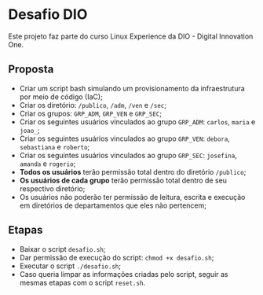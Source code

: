 # Desafio DIO
Este projeto faz parte do curso Linux Experience da DIO - Digital Innovation One.

## Proposta
- Criar um script bash simulando um provisionamento da infraestrutura por meio de código (IaC);
- Criar os diretório: `/publico`, `/adm`, `/ven` e `/sec`;
- Criar os grupos: `GRP_ADM`, `GRP_VEN` e `GRP_SEC`;
- Criar os seguintes usuários vinculados ao grupo `GRP_ADM`: `carlos`, `maria` e `joao_`;
- Criar os seguintes usuários vinculados ao grupo `GRP_VEN`: `debora`, `sebastiana` e `roberto`;
- Criar os seguintes usuários vinculados ao grupo `GRP_SEC`: `josefina`, `amanda` e `rogerio`;
- **Todos os usuários** terão permissão total dentro do diretório `/publico`;
- **Os usuários de cada grupo** terão permissão total dentro de seu respectivo diretório;
- Os usuários não poderão ter permissão de leitura, escrita e execução em diretórios de departamentos que eles não pertencem;

## Etapas
- Baixar o script `desafio.sh`;
- Dar permissão de execução do script: `chmod +x desafio.sh`;
- Executar o script `./desafio.sh`;
- Caso queria limpar as informações criadas pelo script, seguir as mesmas etapas com o script `reset.sh`.
